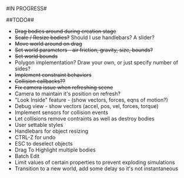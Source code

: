 #IN PROGRESS#

##TODO##
- ~~Drag bodies around during creation stage~~
- ~~Scale / Resize bodies?~~ Should I use handlebars?  A slider?
- ~~Move world around on drag~~
- ~~Set world parameters - air friction, gravity, size, bounds?~~
- ~~Set world bounds~~
- Polygon implementation?  Draw your own, or just specify number of sides?
- ~~Implement constraint behaviors~~
- ~~Collision callbacks??~~
- ~~Fix camera issue when refreshing scene~~
- Camera to maintain it's position on refresh?
- "Look Inside" feature - (show vectors, forces, eqns of motion?)
- Debug view - show vectors (accel, pos, vel, forces, torque)
- Implement sensors for collision events
- Let collisions remove contraints as well as destroy bodies
- User settable styles
- Handlebars for object resizing
- CTRL-Z for undo
- ESC to deselect objects
- Drag To Highlight multiple bodies
- Batch Edit
- Limit values of certain properties to prevent exploding simulations
- Transition to a new world, add some delay so it's not instantaneous

